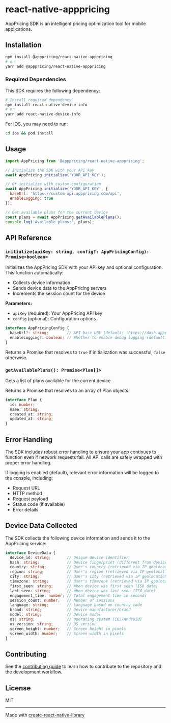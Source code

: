 # react-native-apppricing

AppPricing SDK is an intelligent pricing optimization tool for mobile applications.

## Installation

```sh
npm install @apppricing/react-native-apppricing
# or
yarn add @apppricing/react-native-apppricing
```

### Required Dependencies

This SDK requires the following dependency:

```sh
# Install required dependency
npm install react-native-device-info
# or
yarn add react-native-device-info
```

For iOS, you may need to run:

```sh
cd ios && pod install
```

## Usage

```js
import AppPricing from '@apppricing/react-native-apppricing';

// Initialize the SDK with your API key
await AppPricing.initialize('YOUR_API_KEY');

// Or initialize with custom configuration
await AppPricing.initialize('YOUR_API_KEY', {
  baseUrl: 'https://custom-api.apppricing.com/api',
  enableLogging: true
});

// Get available plans for the current device
const plans = await AppPricing.getAvailablePlans();
console.log('Available plans:', plans);
```

## API Reference

### `initialize(apiKey: string, config?: AppPricingConfig): Promise<boolean>`

Initializes the AppPricing SDK with your API key and optional configuration. This function automatically:
- Collects device information
- Sends device data to the AppPricing servers
- Increments the session count for the device

**Parameters:**
- `apiKey` (required): Your AppPricing API key
- `config` (optional): Configuration options

```ts
interface AppPricingConfig {
  baseUrl?: string;        // API base URL (default: 'https://dash.apppricing.com/api')
  enableLogging?: boolean; // Whether to enable debug logging (default: true)
}
```

Returns a Promise that resolves to `true` if initialization was successful, `false` otherwise.

### `getAvailablePlans(): Promise<Plan[]>`

Gets a list of plans available for the current device.

Returns a Promise that resolves to an array of Plan objects:

```ts
interface Plan {
  id: number;
  name: string;
  created_at: string;
  updated_at: string;
}
```

## Error Handling

The SDK includes robust error handling to ensure your app continues to function even if network requests fail. All API calls are safely wrapped with proper error handling.

If logging is enabled (default), relevant error information will be logged to the console, including:
- Request URL
- HTTP method
- Request payload
- Status code (if available)
- Error details

## Device Data Collected

The SDK collects the following device information and sends it to the AppPricing service:

```ts
interface DeviceData {
  device_id: string;       // Unique device identifier
  hash: string;            // Device fingerprint (different from device_id)
  country: string;         // User's country (retrieved via IP geolocation)
  region: string;          // User's region (retrieved via IP geolocation)
  city: string;            // User's city (retrieved via IP geolocation)
  timezone: string;        // User's timezone (retrieved via IP geolocation)
  first_seen: string;      // When device was first seen (ISO date)
  last_seen: string;       // When device was last seen (ISO date)
  engagement_time: number; // Total engagement time in seconds
  session_count: number;   // Number of sessions
  language: string;        // Language based on country code
  brand: string;           // Device manufacturer/brand
  model: string;           // Device model
  os: string;              // Operating system (iOS/Android)
  os_version: string;      // OS version
  screen_height: number;   // Screen height in pixels
  screen_width: number;    // Screen width in pixels
}
```

## Contributing

See the [contributing guide](CONTRIBUTING.md) to learn how to contribute to the repository and the development workflow.

## License

MIT

---

Made with [create-react-native-library](https://github.com/callstack/react-native-builder-bob)
